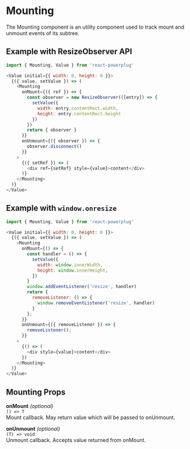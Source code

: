 # Mounting

The Mounting component is an utility component used to track mount and unmount events of its subtree.

## Example with ResizeObserver API

```js
import { Mounting, Value } from 'react-powerplug'

<Value initial={{ width: 0, height: 0 }}>
  {({ value, setValue }) => (
    <Mounting
      onMount={({ ref }) => {
        const observer = new ResizeObserver(([entry]) => {
          setValue({
            width: entry.contentRect.width,
            height: entry.contentRect.height
          })
        })
        return { observer }
      }}
      onUnmount={({ observer }) => {
        observer.disconnect()
      }}
    >
      {({ setRef }) => (
        <div ref={setRef} style={value}>content</div>
      )}
    </Mounting>
  )}
</Value>
```

## Example with `window.onresize`

```js
import { Mounting, Value } from 'react-powerplug'

<Value initial={{ width: 0, height: 0 }}>
  {({ value, setValue }) => (
    <Mounting
      onMount={() => {
        const handler = () => {
          setValue({
            width: window.innerWidth,
            height: window.innerHeight,
          })
        }
        window.addEventListener('resize', handler)
        return {
          removeListener: () => {
            window.removeEventListener('resize', handler)
          }
        };
      }}
      onUnmount={({ removeListener }) => {
        removeListener();
      }}
    >
      {() => (
        <div style={value}>content</div>
      })
    </Mounting>
  )}
</Value>
```

## Mounting Props

**onMount** _(optional)_  
`() => T`  
Mount callback. May return value which will be passed to onUnmount.

**onUnmount** _(optional)_  
`(T) => void`  
Unmount callback. Accepts value returned from onMount.
